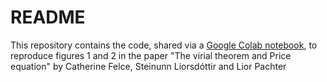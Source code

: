 # README
This repository contains the code, shared via a [Google Colab notebook](https://github.com/pachterlab/FLP_2024/blob/main/Virial_plots_paper.ipynb), to reproduce figures 1 and 2 in the paper "The virial theorem and Price equation" by Catherine Felce, Steinunn Liorsdóttir and Lior Pachter

